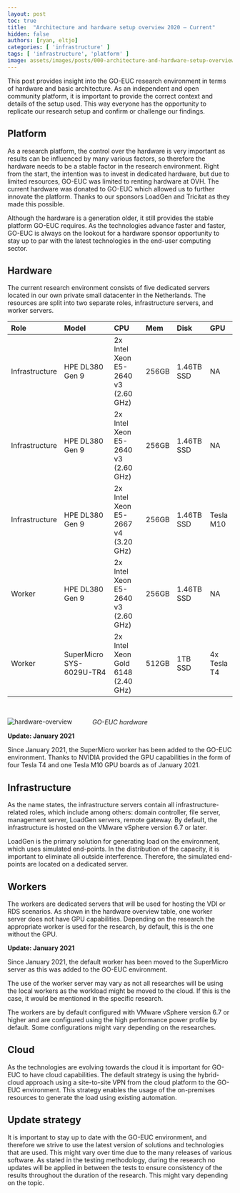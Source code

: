 ```yaml
---
layout: post
toc: true
title:  "Architecture and hardware setup overview 2020 – Current"
hidden: false
authors: [ryan, eltjo]
categories: [ 'infrastructure' ]
tags: [ 'infrastructure', 'platform' ]
image: assets/images/posts/000-architecture-and-hardware-setup-overview-2020/000-architecture-and-hardware-setup-overview-2020-feature-image.png
---
```

This post provides insight into the GO-EUC research environment in terms of hardware and basic architecture. As an independent and open community platform, it is important to provide the correct context and details of the setup used. This way everyone has the opportunity to replicate our research setup and confirm or challenge our findings.

## Platform
As a research platform, the control over the hardware is very important as results can be influenced by many various factors, so therefore the hardware needs to be a stable factor in the research environment. Right from the start, the intention was to invest in dedicated hardware, but due to limited resources, GO-EUC was limited to renting hardware at OVH. The current hardware was donated to GO-EUC which allowed us to further innovate the platform. Thanks to our sponsors LoadGen and Tricitat as they made this possible.

Although the hardware is a generation older, it still provides the stable platform GO-EUC requires. As the technologies advance faster and faster, GO-EUC is always on the lookout for a hardware sponsor opportunity to stay up to par with the latest technologies in the end-user computing sector.

## Hardware
The current research environment consists of five dedicated servers located in our own private small datacenter in the Netherlands. The resources are split into two separate roles, infrastructure servers, and worker servers.

| Role | Model | CPU | Mem | Disk | GPU |
|:---- | :---- | :-- | :-- | :--- | :-- |
| Infrastructure | HPE DL380 Gen 9 | 2x Intel Xeon E5-2640 v3 (2.60 GHz) | 256GB | 1.46TB SSD | NA |
| Infrastructure | HPE DL380 Gen 9 | 2x Intel Xeon E5-2640 v3 (2.60 GHz) | 256GB | 1.46TB SSD | NA |
| Infrastructure | HPE DL380 Gen 9 | 2x Intel Xeon E5-2667 v4 (3.20 GHz) | 256GB | 1.46TB SSD | Tesla M10 |
| Worker | HPE DL380 Gen 9 | 2x Intel Xeon E5-2640 v3 (2.60 GHz) | 256GB | 1.46TB SSD | NA |
| Worker | SuperMicro SYS-6029U-TR4 | 2x Intel Xeon Gold 6148 (2.40 GHz) | 512GB | 1TB SSD | 4x Tesla T4 |

<br>

![hardware-overview]({{site.baseurl}}/assets/images/posts/000-architecture-and-hardware-setup-overview-2020/hardware-servers-overview.png)
<p align="center" style="margin-top: -30px;" >
  <i>GO-EUC hardware</i>
</p>

**Update: January 2021**

Since January 2021, the SuperMicro worker has been added to the GO-EUC environment.
Thanks to NVIDIA provided the GPU capabilities in the form of four Tesla T4 and one Tesla M10 GPU boards as of January 2021.

## Infrastructure
As the name states, the infrastructure servers contain all infrastructure-related roles, which include among others: domain controller, file server, management server, LoadGen servers, remote gateway. By default, the infrastructure is hosted on the VMware vSphere version 6.7 or later.

LoadGen is the primary solution for generating load on the environment, which uses simulated end-points. In the distribution of the capacity, it is important to eliminate all outside interference. Therefore, the simulated end-points are located on a dedicated server.

## Workers
The workers are dedicated servers that will be used for hosting the VDI or RDS scenarios. As shown in the hardware overview table, one worker server does not have GPU capabilities. Depending on the research the appropriate worker is used for the research, by default, this is the one without the GPU.

**Update: January 2021**

Since January 2021, the default worker has been moved to the SuperMicro server as this was added to the GO-EUC environment.

The use of the worker server may vary as not all researches will be using the local workers as the workload might be moved to the cloud. If this is the case, it would be mentioned in the specific research.

The workers are by default configured with VMware vSphere version 6.7 or higher and are configured using the high performance power profile by default. Some configurations might vary depending on the researches.

## Cloud
As the technologies are evolving towards the cloud it is important for GO-EUC to have cloud capabilities. The default strategy is using the hybrid-cloud approach using a site-to-site VPN from the cloud platform to the GO-EUC environment. This strategy enables the usage of the on-premises resources to generate the load using existing automation.

## Update strategy
It is important to stay up to date with the GO-EUC environment, and therefore we strive to use the latest version of solutions and technologies that are used. This might vary over time due to the many releases of various software. As stated in the testing methodology, during the research no updates will be applied in between the tests to ensure consistency of the results throughout the duration of the research. This might vary depending on the topic.
